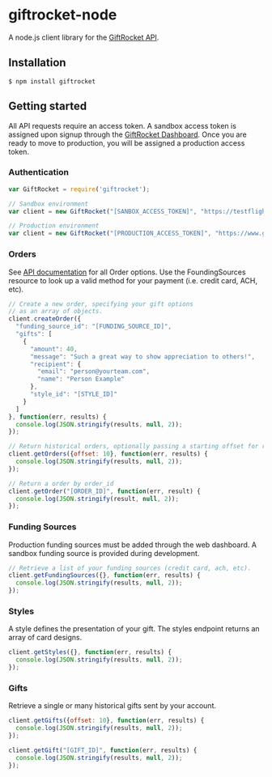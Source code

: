 giftrocket-node
==============

A node.js client library for the [GiftRocket API][1].

## Installation

```console
$ npm install giftrocket
```

## Getting started

All API requests require an access token.  A sandbox access token is assigned upon signup through the [GiftRocket Dashboard][2]. Once you are ready to move to production, you will be assigned a production access token.

### Authentication

```javascript
var GiftRocket = require('giftrocket');

// Sandbox environment
var client = new GiftRocket("[SANBOX_ACCESS_TOKEN]", "https://testflight.giftrocket.com");

// Production environment
var client = new GiftRocket("[PRODUCTION_ACCESS_TOKEN]", "https://www.giftrocket.com");
```


### Orders

See [API documentation][3] for all Order options.  Use the FoundingSources resource to look up a valid method for your payment (i.e. credit card, ACH, etc).

```javascript
// Create a new order, specifying your gift options
// as an array of objects.
client.createOrder({
  "funding_source_id": "[FUNDING_SOURCE_ID]",
  "gifts": [
    {
      "amount": 40,
      "message": "Such a great way to show appreciation to others!",
      "recipient": {
        "email": "person@yourteam.com",
        "name": "Person Example"
      },
      "style_id": "[STYLE_ID]"
    }
  ]
}, function(err, results) {
  console.log(JSON.stringify(results, null, 2));
});

// Return historical orders, optionally passing a starting offset for results.
client.getOrders({offset: 10}, function(err, results) {
  console.log(JSON.stringify(results, null, 2));
});

// Return a order by order_id
client.getOrder("[ORDER_ID]", function(err, result) {
  console.log(JSON.stringify(result, null, 2));
});
```

### Funding Sources
Production funding sources must be added through the web dashboard. A sandbox funding source is provided during development.

```javascript
// Retrieve a list of your funding sources (credit card, ach, etc).
client.getFundingSources({}, function(err, results) {
  console.log(JSON.stringify(results, null, 2));
});
```

### Styles
A style defines the presentation of your gift.  The styles endpoint returns an array of card designs.

```javascript
client.getStyles({}, function(err, results) {
  console.log(JSON.stringify(results, null, 2));
});
```

### Gifts
Retrieve a single or many historical gifts sent by your account.

```javascript
client.getGifts({offset: 10}, function(err, results) {
  console.log(JSON.stringify(results, null, 2));
});

client.getGift("[GIFT_ID]", function(err, results) {
  console.log(JSON.stringify(results, null, 2));
});
```

[1]: https://giftrocket.com/docs
[2]: https://giftrocket.com/rewards
[3]: https://giftrocket.com/docs
